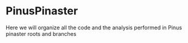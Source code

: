 # PinusPinaster

Here we will organize all the code and the analysis performed in Pinus pinaster roots and branches
